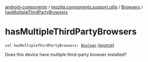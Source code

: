 [android-components](../../index.md) / [mozilla.components.support.utils](../index.md) / [Browsers](index.md) / [hasMultipleThirdPartyBrowsers](./has-multiple-third-party-browsers.md)

# hasMultipleThirdPartyBrowsers

`val hasMultipleThirdPartyBrowsers: `[`Boolean`](https://kotlinlang.org/api/latest/jvm/stdlib/kotlin/-boolean/index.html) [(source)](https://github.com/mozilla-mobile/android-components/blob/master/components/support/utils/src/main/java/mozilla/components/support/utils/Browsers.kt#L150)

Does this device have multiple third-party browser installed?

